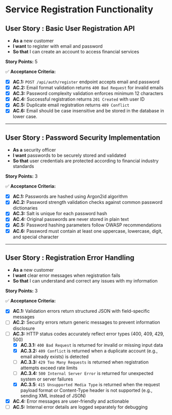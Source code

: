 # Service Registration Functionality

## **User Story : Basic User Registration API**

* **As a** new customer
* **I want** to register with email and password
* **So that** I can create an account to access financial services

**Story Points:** 5

✅ **Acceptance Criteria:**

- [X] **AC.1:** `POST /api/auth/register` endpoint accepts email and password
- [X] **AC.2:** Email format validation returns `400 Bad Request` for invalid emails
- [X] **AC.3:** Password complexity validation enforces minimum 12 characters
- [X] **AC.4:** Successful registration returns `201 Created` with user ID
- [X] **AC.5:** Duplicate email registration returns `409 Conflict`
- [X] **AC.6:** Email should be case insensitive and be stored in the database in lower case.

---

## **User Story : Password Security Implementation**

* **As a** security officer
* **I want** passwords to be securely stored and validated
* **So that** user credentials are protected according to financial industry standards

**Story Points:** 3

✅ **Acceptance Criteria:**

- [X] **AC.1:** Passwords are hashed using Argon2id algorithm
- [X] **AC.2:** Password strength validation checks against common password dictionaries
- [X] **AC.3:** Salt is unique for each password hash
- [X] **AC.4:** Original passwords are never stored in plain text
- [X] **AC.5:** Password hashing parameters follow OWASP recommendations
- [X] **AC.6:** Password must contain at least one uppercase, lowercase, digit, and special character

---
## **User Story : Registration Error Handling**

* **As a** new customer
* **I want** clear error messages when registration fails
* **So that** I can understand and correct any issues with my information

**Story Points:** 3

✅ **Acceptance Criteria:**

- [X] **AC.1:** Validation errors return structured JSON with field-specific messages
- [ ] **AC.2:** Security errors return generic messages to prevent information disclosure
- [ ] **AC.3:** HTTP status codes accurately reflect error types (400, 409, 429, 500)
  - [X] **AC.3.1:** `400 Bad Request` is returned for invalid or missing input data
  - [X] **AC.3.2:** `409 Conflict` is returned when a duplicate account (e.g., email already exists) is detected
  - [ ] **AC.3.3:** `429 Too Many Requests` is returned when registration attempts exceed rate limits
  - [ ] **AC.3.4:** `500 Internal Server Error` is returned for unexpected system or server failures
  - [X] **AC.3.5**: `415 Unsupported Media Type` is returned when the request payload format or Content-Type header is not supported (e.g., sending XML instead of JSON)
- [X] **AC.4:** Error messages are user-friendly and actionable
- [ ] **AC.5:** Internal error details are logged separately for debugging